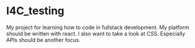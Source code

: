 # I4C_testing
My project for learning how to code in fullstack development.
My platform should be written with react. I also want to take a look at CSS. Especially APIs should be another focus.
